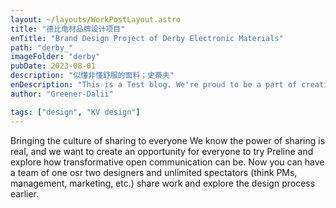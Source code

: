 ```yaml
---
layout: ~/layouts/WorkPostLayout.astro
title: "德比电材品牌设计项目"
enTitle: "Brand Design Project of Derby Electronic Materials"
path: "derby_"
imageFolder: "derby"
pubDate: 2023-08-01
description: "似懂非懂舒服的面料；史蒂夫"
enDescription: "This is a Test blog. We're proud to be a part of creating a more open culture and to continue building a product that supports this vision."
author: "Greener-Dalii"

tags: ["design", "KV design"]
---
```


Bringing the culture of sharing to everyone
We know the power of sharing is real, and we want to create an opportunity for everyone to try Preline and explore how transformative open communication can be. Now you can have a team of one osr two designers and unlimited spectators (think PMs, management, marketing, etc.) share work and explore the design process earlier.